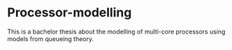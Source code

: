 # Processor-modelling
This is a bachelor thesis about the modelling of multi-core processors using
models from queueing theory.
